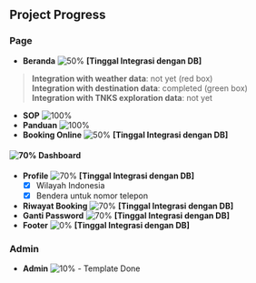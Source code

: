 ## Project Progress

### Page
- **Beranda** ![50%](https://progress-bar.dev/50) **[Tinggal Integrasi dengan DB]** 
 > **Integration with weather data**: not yet (red box)  
> **Integration with destination data**: completed (green box)  
> **Integration with TNKS exploration data**: not yet
    
- **SOP** ![100%](https://progress-bar.dev/100)
- **Panduan** ![100%](https://progress-bar.dev/100)
- **Booking Online** ![50%](https://progress-bar.dev/50) **[Tinggal Integrasi dengan DB]**

#### ![70%](https://progress-bar.dev/70) Dashboard 
- **Profile** ![70%](https://progress-bar.dev/70) **[Tinggal Integrasi dengan DB]**
  - [x] Wilayah Indonesia
  - [x] Bendera untuk nomor telepon
- **Riwayat Booking** ![70%](https://progress-bar.dev/70) **[Tinggal Integrasi dengan DB]**
- **Ganti Password** ![70%](https://progress-bar.dev/70) **[Tinggal Integrasi dengan DB]**
- **Footer** ![0%](https://progress-bar.dev/0) **[Tinggal Integrasi dengan DB]**

### Admin
- **Admin** ![10%](https://progress-bar.dev/10) - Template Done
